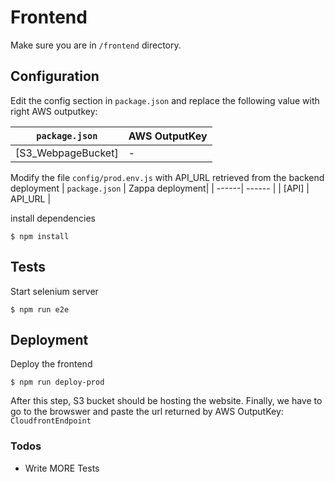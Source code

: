 Frontend
===============================
Make sure you are in `/frontend` directory.

Configuration
----------

Edit the config section in  `package.json` and replace the following value with right  AWS outputkey:


| `package.json` | AWS OutputKey|
| ------| ------ |
| [S3_WebpageBucket] | - |

Modify the file `config/prod.env.js` with API_URL retrieved from the backend deployment
| `package.json` | Zappa deployment|
| ------| ------ |
| [API] | API_URL |


install dependencies
```
$ npm install
```

Tests
----------
Start selenium server
```
$ npm run e2e
```

Deployment
----------

Deploy the frontend
```
$ npm run deploy-prod
```
After this step, S3 bucket should be hosting the website.
Finally, we have to go to the browswer and paste the url returned by  AWS OutputKey: `CloudfrontEndpoint`

### Todos
 - Write MORE Tests
